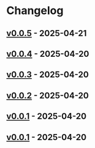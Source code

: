 # Changelog

## [v0.0.5](https://github.com/upamune/meilisearch-lite-mcp/compare/v0.0.4...v0.0.5) - 2025-04-21

## [v0.0.4](https://github.com/upamune/meilisearch-lite-mcp/compare/v0.0.3...v0.0.4) - 2025-04-20

## [v0.0.3](https://github.com/upamune/meilisearch-lite-mcp/compare/v0.0.2...v0.0.3) - 2025-04-20

## [v0.0.2](https://github.com/upamune/meilisearch-lite-mcp/compare/v0.0.1...v0.0.2) - 2025-04-20

## [v0.0.1](https://github.com/upamune/meilisearch-lite-mcp/commits/v0.0.1) - 2025-04-20

## [v0.0.1](https://github.com/upamune/meilisearch-lite-mcp/commits/v0.0.1) - 2025-04-20
